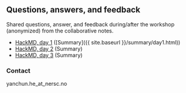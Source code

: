 

## Questions, answers, and feedback

Shared questions, answer, and feedback during/after the workshop (anonymized) from the collaborative notes.

- [HackMD, day 1](https://hackmd.io/@heyc/ryeQkY5fD) ([Summary]({{ site.baseurl }}/summary/day1.html))
- [HackMD, day 2](https://hackmd.io/MhcJ_gP0QGGAcyagzRyDYw?both) (Summary)
- [HackMD, day 3](https://hackmd.io/bCf54it3RNW3ebPRLiqDpQ?both) (Summary)

### Contact
yanchun.he_at_nersc.no
